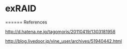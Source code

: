 exRAID
======






======
References

http://d.hatena.ne.jp/tagomoris/20110419/1303181958

http://blog.livedoor.jp/vine_user/archives/51940442.html
